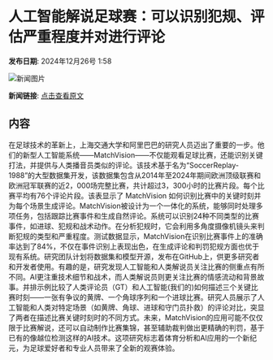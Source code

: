 # 人工智能解说足球赛：可以识别犯规、评估严重程度并对进行评论

**发布日期**: 2024年12月26号 1:58

![新闻图片](https://pic.chinaz.com/picmap/thumb/201907161349271687_0.jpg)

**新闻链接**: [点击查看原文](https://www.aibase.com/zh/news/14266)

## 内容

在足球技术的革新上，上海交通大学和阿里巴巴的研究人员迈出了重要的一步。他们的新型人工智能系统——MatchVision——不仅能观看足球比赛，还能识别关键打法，并提供与人类播音员类似的评论。该技术基于名为“SoccerReplay-1988”的大型数据集开发，该数据集包含从2014年至2024年期间欧洲顶级联赛和欧洲冠军联赛的近2，000场完整比赛，共计超过3，300小时的比赛片段。每个比赛平均有76个评论片段。该表显示了 MatchVision 如何识别比赛中的关键时刻并为每个场景生成评论。MatchVision被设计为一个一体化的系统，能够同时处理多项任务，包括跟踪比赛事件和生成自然评论。系统可以识别24种不同类型的比赛事件，如进球、犯规和战术动作。在分析犯规时，它会利用多角度摄像机镜头来判断犯规的类型和严重程度。测试数据显示，MatchVision在识别比赛事件上的准确率达到了84%，不仅在事件识别上表现出色，在生成评论和判罚犯规方面也优于现有系统。研究团队计划将数据集和模型开源，发布在GitHub上，供更多研究者和开发者使用。有趣的是，研究发现人工智能和人类解说员关注比赛的侧重点有所不同。AI更注重技术细节和战术，而人类解说员则更关注比赛的情感流动和背景故事。并排示例比较了人类评论员（GT）和人工智能(我们的)如何描述三个关键比赛时刻——一张有争议的黄牌、一个角球序列和一个进球比赛。研究人员展示了人工智能和人类对特定场景（如黄牌、角球、进球和守门员扑救）的评论对比，突显了两者在描述比赛关键时刻时的不同方式。未来，MatchVision的应用可能不仅仅限于比赛解说，还可以自动制作比赛集锦，甚至辅助裁判做出更精确的判罚，基于已有的像越位检测这样的AI技术。这项研究标志着体育分析和AI应用的一个新纪元，为足球爱好者和专业人员带来了全新的观赛体验。
